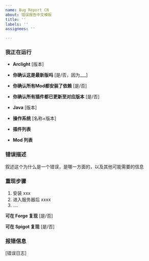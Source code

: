 ```yaml
---
name: Bug Report CN
about: 错误报告中文模板
title: ''
labels: ''
assignees: ''

---
```


<!-- 在这个尖括号中的内容为注释，无需删除 -->
<!-- 提交的信息请不要放在尖括号内，否则是看不到的 -->

### 我正在运行

* **Arclight** [版本] <!-- 在 Arclight 启动时会打印版本，示例 arclight-1.15.2-1.0.3-SNAPSHOT-9455d03 -->

* **你确认这是最新版吗** [是/否，因为___]
<!-- 最新的构建版本可以在 https://ci.appveyor.com/project/IzzelAliz/arclight/build/artifacts 下载
     你所汇报的问题很可能已经修复
     如果你确实用不了最新版，请简述为什么 -->

* **你确认所有Mod都安装了依赖** [是/否]

* **你确认所有插件都已更新至对应版本** [是/否]
<!-- 市面上大多数整合包，特别是较老版本（1.12.2）的整合包，其自带的插件都无法在高版本环境下运行 -->

* **Java** [版本] <!-- 在命令行中键入 java -version 后可以获取版本 -->

* **操作系统** [名称+版本]

* **插件列表** <!-- 输入 /plugins 指令 -->

* **Mod 列表** <!-- 输入 /forge mods 指令 -->


### 错误描述

<!-- 请尽可能详细。对于描述，请假设开发者不知道 mod 是干什么的。
     如果可以的话，在安装尽可能少的 mod 的情况下复现它 -->

叙述这个为什么是一个错误，是哪一方面的，以及其他可能需要的信息

### 重现步骤

1. 安装 xxx
2. 进入服务器后 xxxx
3. ....

<!-- 如果这是 Mod 相关的问题，可以帮助我们在仅安装了 Forge 的环境下测试 -->
**可在 Forge 复现** [是/否]

<!-- 如果这是插件相关的问题，可以帮助我们在纯净的 Spigot 环境下测试 -->
**可在 Spigot 复现** [是/否]

### 报错信息

[错误日志]

<!-- 日志位于服务器文件夹的 /logs 目录下，名称为 latest.log -->
<!-- 服务器关闭后，将该文件中内容全部复制，上传至 https://paste.ubuntu.com/ 网站，提交后将链接附在下方即可 -->

<!-- 如果上面的网站打不开，可以将以下几行代码粘贴至 [错误日志]，并将日志文本复制进去

<details><pre>
[日志请粘贴于此处]
</pre></details>

-->

